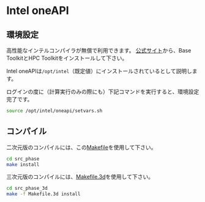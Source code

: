 # Intel oneAPI

## 環境設定

高性能なインテルコンパイラが無償で利用できます。
[公式サイト](https://www.intel.com/content/www/us/en/developer/tools/oneapi/toolkits.html)から、Base ToolkitとHPC Toolkitをインストールして下さい。

Intel oneAPIは`/opt/intel`（既定値）にインストールされているとして説明します。

ログインの度に（計算実行のみの際にも）下記コマンドを実行すると、環境設定完了です。

```sh
source /opt/intel/oneapi/setvars.sh
```

## コンパイル

二次元版のコンパイルには、この[Makefile](./Makefile)を使用して下さい。

```sh
cd src_phase
make install
```

三次元版のコンパイルには、[Makefile.3d](./Makefile.3d)を使用して下さい。

```sh
cd src_phase_3d
make -f Makefile.3d install
```

